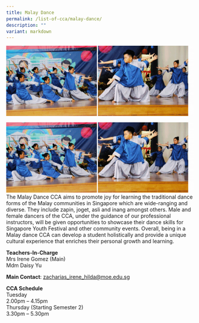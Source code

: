 ```yaml
---
title: Malay Dance
permalink: /list-of-cca/malay-dance/
description: ""
variant: markdown
---
```

![](/images/28%20November/_2023_CCA_Malay_Dance.gif)

![](/images/28%20November/_2023_CCA_Malay_Dance.gif)
The Malay Dance CCA aims to promote joy for learning the traditional dance forms of the Malay communities in Singapore which are wide-ranging and diverse. They include&nbsp;zapin,&nbsp;joget,&nbsp;asli&nbsp;and&nbsp;inang amongst others. Male and female dancers of the CCA, under the guidance of our professional instructors, will be given opportunities to showcase their dance skills for Singapore Youth Festival and other community events. Overall, being in a Malay dance CCA can develop a student holistically and provide a unique cultural experience that enriches their personal growth and learning.

**Teachers-In-Charge**
<br>Mrs Irene Gomez (Main)
<br>Mdm Daisy Yu

**Main Contact**: zacharias_irene_hilda@moe.edu.sg

**CCA Schedule**
<br>Tuesday
<br>2.00pm – 4.15pm
<br>Thursday (Starting Semester 2)
<br>3.30pm – 5.30pm